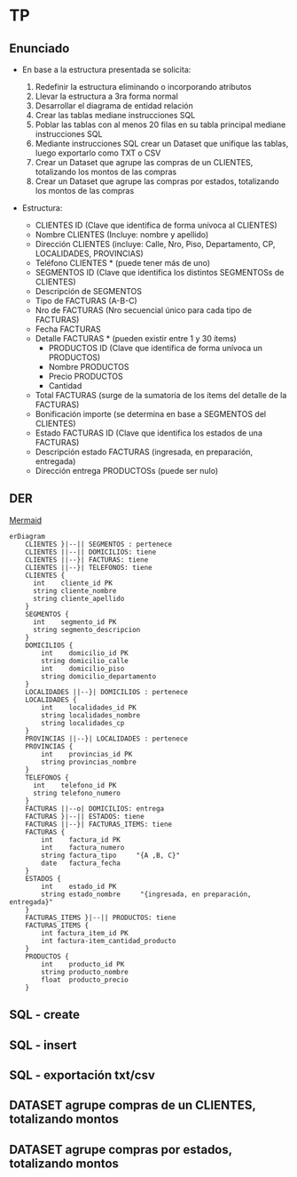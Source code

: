# TP

## Enunciado

* En base a la estructura presentada se solicita:

  1. Redefinir la estructura eliminando o incorporando atributos
  2. Llevar la estructura a 3ra forma normal
  3. Desarrollar el diagrama de entidad relación
  4. Crear las tablas mediane instrucciones SQL
  5. Poblar las tablas con al menos 20 filas en su tabla principal mediane instrucciones SQL
  6. Mediante instrucciones SQL crear un Dataset que unifique las tablas, luego exportarlo como TXT o CSV
  7. Crear un Dataset que agrupe las compras de un CLIENTES, totalizando los montos de las compras
  8. Crear un Dataset que agrupe las compras por estados, totalizando los montos de las compras

* Estructura:
  * CLIENTES ID (Clave que identifica de forma unívoca al CLIENTES)
  * Nombre CLIENTES (Incluye: nombre y apellido)
  * Dirección CLIENTES (incluye: Calle, Nro, Piso, Departamento, CP, LOCALIDADES, PROVINCIAS)
  * Teléfono CLIENTES \* (puede tener más de uno)
  * SEGMENTOS ID (Clave que identifica los distintos SEGMENTOSs de CLIENTES)
  * Descripción de SEGMENTOS
  * Tipo de FACTURAS (A-B-C)
  * Nro de FACTURAS (Nro secuencial único para cada tipo de FACTURAS)
  * Fecha FACTURAS
  * Detalle FACTURAS \* (pueden existir entre 1 y 30 ítems)
    * PRODUCTOS ID (Clave que identifica de forma unívoca un PRODUCTOS)
    * Nombre PRODUCTOS
    * Precio PRODUCTOS
    * Cantidad
  * Total FACTURAS (surge de la sumatoria de los ítems del detalle de la FACTURAS)
  * Bonificación importe (se determina en base a SEGMENTOS del CLIENTES)
  * Estado FACTURAS ID (Clave que identifica los estados de una FACTURAS)
  * Descripción estado FACTURAS (ingresada, en preparación, entregada)
  * Dirección entrega PRODUCTOSs (puede ser nulo)

## DER

[Mermaid](https://mermaid.js.org/syntax/entityRelationshipDiagram.html)

```mermaid
erDiagram
    CLIENTES }|--|| SEGMENTOS : pertenece
    CLIENTES ||--|| DOMICILIOS: tiene
    CLIENTES ||--}| FACTURAS: tiene
    CLIENTES ||--}| TELEFONOS: tiene
    CLIENTES {
      int    cliente_id PK
      string cliente_nombre
      string cliente_apellido
    }
    SEGMENTOS {
      int    segmento_id PK
      string segmento_descripcion
    }
    DOMICILIOS {
        int    domicilio_id PK
        string domicilio_calle
        int    domicilio_piso
        string domicilio_departamento
    }
    LOCALIDADES ||--}| DOMICILIOS : pertenece
    LOCALIDADES {
        int    localidades_id PK
        string localidades_nombre
        string localidades_cp
    }
    PROVINCIAS ||--}| LOCALIDADES : pertenece
    PROVINCIAS {
        int    provincias_id PK
        string provincias_nombre
    }
    TELEFONOS {
      int    telefono_id PK
      string telefono_numero  
    }
    FACTURAS ||--o| DOMICILIOS: entrega
    FACTURAS }|--|| ESTADOS: tiene
    FACTURAS ||--}| FACTURAS_ITEMS: tiene
    FACTURAS {
        int    factura_id PK
        int    factura_numero
        string factura_tipo     "{A ,B, C}"
        date   factura_fecha
    }
    ESTADOS {
        int    estado_id PK
        string estado_nombre     "{ingresada, en preparación, entregada}"
    }
    FACTURAS_ITEMS }|--|| PRODUCTOS: tiene
    FACTURAS_ITEMS {
        int factura_item_id PK
        int factura-item_cantidad_producto  
    }
    PRODUCTOS {
        int    producto_id PK
        string producto_nombre
        float  producto_precio
    }
```

## SQL - create

## SQL - insert

## SQL - exportación txt/csv

## DATASET agrupe compras de un CLIENTES, totalizando montos

## DATASET agrupe compras por estados, totalizando montos
